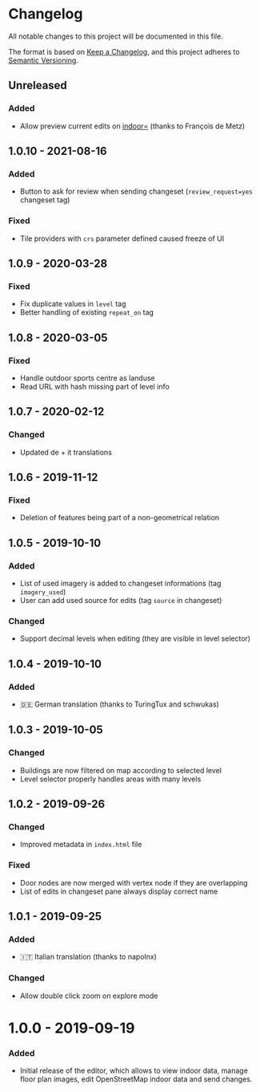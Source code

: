 # Changelog
All notable changes to this project will be documented in this file.

The format is based on [Keep a Changelog](https://keepachangelog.com/en/1.0.0/),
and this project adheres to [Semantic Versioning](https://semver.org/spec/v2.0.0.html).

## Unreleased

### Added
- Allow preview current edits on [indoor=](https://indoorequal.org/) (thanks to François de Metz)


## 1.0.10 - 2021-08-16

### Added
- Button to ask for review when sending changeset (`review_request=yes` changeset tag)

### Fixed
- Tile providers with `crs` parameter defined caused freeze of UI


## 1.0.9 - 2020-03-28

### Fixed
- Fix duplicate values in `level` tag
- Better handling of existing `repeat_on` tag


## 1.0.8 - 2020-03-05

### Fixed
- Handle outdoor sports centre as landuse
- Read URL with hash missing part of level info


## 1.0.7 - 2020-02-12

### Changed
- Updated de + it translations


## 1.0.6 - 2019-11-12

### Fixed
- Deletion of features being part of a non-geometrical relation


## 1.0.5 - 2019-10-10

### Added
- List of used imagery is added to changeset informations (tag `imagery_used`)
- User can add used source for edits (tag `source` in changeset)

### Changed
- Support decimal levels when editing (they are visible in level selector)


## 1.0.4 - 2019-10-10

### Added
- 🇩🇪 German translation (thanks to TuringTux and schwukas)


## 1.0.3 - 2019-10-05

### Changed
- Buildings are now filtered on map according to selected level
- Level selector properly handles areas with many levels


## 1.0.2 - 2019-09-26

### Changed
- Improved metadata in `index.html` file

### Fixed
- Door nodes are now merged with vertex node if they are overlapping
- List of edits in changeset pane always display correct name


## 1.0.1 - 2019-09-25

### Added
- 🇮🇹 Italian translation (thanks to napolnx)

### Changed
- Allow double click zoom on explore mode


# 1.0.0 - 2019-09-19

### Added
- Initial release of the editor, which allows to view indoor data, manage floor plan images, edit OpenStreetMap indoor data and send changes.
